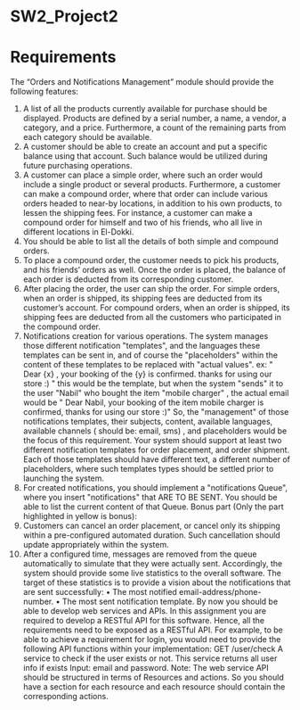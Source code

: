 # SW2_Project2

# Requirements

The “Orders and Notifications Management” module should provide the following features:

1. A list of all the products currently available for purchase should be displayed. Products are defined
   by a serial number, a name, a vendor, a category, and a price. Furthermore, a count of the
   remaining parts from each category should be available.
2. A customer should be able to create an account and put a specific balance using that account.
   Such balance would be utilized during future purchasing operations.
3. A customer can place a simple order, where such an order would include a single product or
   several products. Furthermore, a customer can make a compound order, where that order can
   include various orders headed to near-by locations, in addition to his own products, to lessen the
   shipping fees. For instance, a customer can make a compound order for himself and two of his
   friends, who all live in different locations in El-Dokki.
4. You should be able to list all the details of both simple and compound orders.
5. To place a compound order, the customer needs to pick his products, and his friends’ orders as
   well. Once the order is placed, the balance of each order is deducted from its corresponding
   customer.
6. After placing the order, the user can ship the order. For simple orders, when an order is shipped,
   its shipping fees are deducted from its customer’s account. For compound orders, when an order
   is shipped, its shipping fees are deducted from all the customers who participated in the
   compound order.
7. Notifications creation for various operations. The system manages those different notification
   "templates", and the languages these templates can be sent in, and of course the "placeholders"
   within the content of these templates to be replaced with "actual values".
   ex: " Dear {x} , your booking of the {y} is confirmed. thanks for using our store :) "
   this would be the template, but when the system "sends" it to the user "Nabil" who bought the
   item "mobile charger" , the actual email would be
   " Dear Nabil, your booking of the item mobile charger is confirmed, thanks for using our store :)"
   So, the "management" of those notifications templates, their subjects, content, available
   languages, available channels ( should be: email, sms) , and placeholders would be the focus of
   this requirement. Your system should support at least two different notification templates for order
   placement, and order shipment. Each of those templates should have different text, a different
   number of placeholders, where such templates types should be settled prior to launching the
   system.
8. For created notifications, you should implement a "notifications Queue", where you insert
   "notifications" that ARE TO BE SENT. You should be able to list the current content of that Queue.
   Bonus part (Only the part highlighted in yellow is bonus):
9. Customers can cancel an order placement, or cancel only its shipping within a pre-configured
   automated duration. Such cancellation should update appropriately within the system.
10. After a configured time, messages are removed from the queue automatically to simulate that
    they were actually sent. Accordingly, the system should provide some live statistics to the overall
    software. The target of these statistics is to provide a vision about the notifications that are sent
    successfully:
    • The most notified email-address/phone-number.
    • The most sent notification template.
    By now you should be able to develop web services and APIs. In this assignment you are
    required to develop a RESTful API for this software. Hence, all the requirements need to be
    exposed as a RESTful API.
    For example, to be able to achieve a requirement for login, you would need to provide the
    following API functions within your implementation:
    GET /user/check
    A service to check if the user exists or not. This service returns all user info if exists
    Input: email and password.
    Note: The web service API should be structured in terms of Resources and actions. So
    you should have a section for each resource and each resource should contain the
    corresponding actions.
